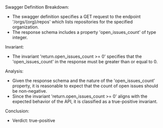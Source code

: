 Swagger Definition Breakdown:
- The swagger definition specifies a GET request to the endpoint '/orgs/{org}/repos' which lists repositories for the specified organization.
- The response schema includes a property 'open_issues_count' of type integer.

Invariant:
- The invariant 'return.open_issues_count >= 0' specifies that the 'open_issues_count' in the response must be greater than or equal to 0.

Analysis:
- Given the response schema and the nature of the 'open_issues_count' property, it is reasonable to expect that the count of open issues should be non-negative.
- Since the invariant 'return.open_issues_count >= 0' aligns with the expected behavior of the API, it is classified as a true-positive invariant.

Conclusion:
- Verdict: true-positive
